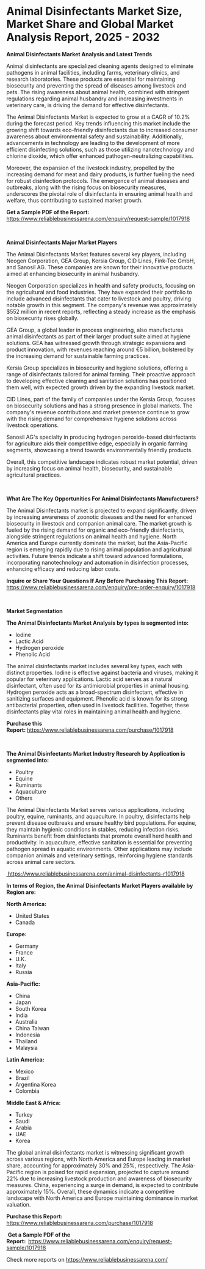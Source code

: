 <p><h1>Animal Disinfectants Market Size, Market Share and Global Market Analysis Report, 2025 - 2032</h1></p><p><strong>Animal Disinfectants Market Analysis and Latest Trends</strong></p>
<p><p>Animal disinfectants are specialized cleaning agents designed to eliminate pathogens in animal facilities, including farms, veterinary clinics, and research laboratories. These products are essential for maintaining biosecurity and preventing the spread of diseases among livestock and pets. The rising awareness about animal health, combined with stringent regulations regarding animal husbandry and increasing investments in veterinary care, is driving the demand for effective disinfectants.</p><p>The Animal Disinfectants Market is expected to grow at a CAGR of 10.2% during the forecast period. Key trends influencing this market include the growing shift towards eco-friendly disinfectants due to increased consumer awareness about environmental safety and sustainability. Additionally, advancements in technology are leading to the development of more efficient disinfecting solutions, such as those utilizing nanotechnology and chlorine dioxide, which offer enhanced pathogen-neutralizing capabilities.</p><p>Moreover, the expansion of the livestock industry, propelled by the increasing demand for meat and dairy products, is further fueling the need for robust disinfection protocols. The emergence of animal diseases and outbreaks, along with the rising focus on biosecurity measures, underscores the pivotal role of disinfectants in ensuring animal health and welfare, thus contributing to sustained market growth.</p></p>
<p><strong>Get a Sample PDF of the Report:&nbsp;</strong> <a href="https://www.reliablebusinessarena.com/enquiry/request-sample/1017918?utm_campaign=2928&utm_medium=2&utm_source=Github&utm_content=ia&utm_term=05042025&utm_id=animal-disinfectants">https://www.reliablebusinessarena.com/enquiry/request-sample/1017918</a></p>
<p>&nbsp;</p>
<p><strong>Animal Disinfectants Major Market Players</strong></p>
<p><p>The Animal Disinfectants Market features several key players, including Neogen Corporation, GEA Group, Kersia Group, CID Lines, Fink-Tec GmbH, and Sanosil AG. These companies are known for their innovative products aimed at enhancing biosecurity in animal husbandry.</p><p>Neogen Corporation specializes in health and safety products, focusing on the agricultural and food industries. They have expanded their portfolio to include advanced disinfectants that cater to livestock and poultry, driving notable growth in this segment. The company's revenue was approximately $552 million in recent reports, reflecting a steady increase as the emphasis on biosecurity rises globally.</p><p>GEA Group, a global leader in process engineering, also manufactures animal disinfectants as part of their larger product suite aimed at hygiene solutions. GEA has witnessed growth through strategic expansions and product innovation, with revenues reaching around €5 billion, bolstered by the increasing demand for sustainable farming practices.</p><p>Kersia Group specializes in biosecurity and hygiene solutions, offering a range of disinfectants tailored for animal farming. Their proactive approach to developing effective cleaning and sanitation solutions has positioned them well, with expected growth driven by the expanding livestock market.</p><p>CID Lines, part of the family of companies under the Kersia Group, focuses on biosecurity solutions and has a strong presence in global markets. The company's revenue contributions and market presence continue to grow with the rising demand for comprehensive hygiene solutions across livestock operations.</p><p>Sanosil AG's specialty in producing hydrogen peroxide-based disinfectants for agriculture aids their competitive edge, especially in organic farming segments, showcasing a trend towards environmentally friendly products.</p><p>Overall, this competitive landscape indicates robust market potential, driven by increasing focus on animal health, biosecurity, and sustainable agricultural practices.</p></p>
<p>&nbsp;</p>
<p><strong>What Are The Key Opportunities For Animal Disinfectants Manufacturers?</strong></p>
<p><p>The Animal Disinfectants market is projected to expand significantly, driven by increasing awareness of zoonotic diseases and the need for enhanced biosecurity in livestock and companion animal care. The market growth is fueled by the rising demand for organic and eco-friendly disinfectants, alongside stringent regulations on animal health and hygiene. North America and Europe currently dominate the market, but the Asia-Pacific region is emerging rapidly due to rising animal population and agricultural activities. Future trends indicate a shift toward advanced formulations, incorporating nanotechnology and automation in disinfection processes, enhancing efficacy and reducing labor costs.</p></p>
<p><strong>Inquire or Share Your Questions If Any Before Purchasing This Report:</strong> <a href="https://www.reliablebusinessarena.com/enquiry/pre-order-enquiry/1017918?utm_campaign=2928&utm_medium=2&utm_source=Github&utm_content=ia&utm_term=05042025&utm_id=animal-disinfectants">https://www.reliablebusinessarena.com/enquiry/pre-order-enquiry/1017918</a></p>
<p>&nbsp;</p>
<p><strong>Market Segmentation</strong></p>
<p><strong>The Animal Disinfectants Market Analysis by types is segmented into:</strong></p>
<p><ul><li>Iodine</li><li>Lactic Acid</li><li>Hydrogen peroxide</li><li>Phenolic Acid</li></ul></p>
<p><p>The animal disinfectants market includes several key types, each with distinct properties. Iodine is effective against bacteria and viruses, making it popular for veterinary applications. Lactic acid serves as a natural disinfectant, often used for its antimicrobial properties in animal housing. Hydrogen peroxide acts as a broad-spectrum disinfectant, effective in sanitizing surfaces and equipment. Phenolic acid is known for its strong antibacterial properties, often used in livestock facilities. Together, these disinfectants play vital roles in maintaining animal health and hygiene.</p></p>
<p><strong>Purchase this Report:&nbsp;</strong><a href="https://www.reliablebusinessarena.com/purchase/1017918?utm_campaign=2928&utm_medium=2&utm_source=Github&utm_content=ia&utm_term=05042025&utm_id=animal-disinfectants">https://www.reliablebusinessarena.com/purchase/1017918</a></p>
<p>&nbsp;</p>
<p><strong>The Animal Disinfectants Market Industry Research by Application is segmented into:</strong></p>
<p><ul><li>Poultry</li><li>Equine</li><li>Ruminants</li><li>Aquaculture</li><li>Others</li></ul></p>
<p><p>The Animal Disinfectants Market serves various applications, including poultry, equine, ruminants, and aquaculture. In poultry, disinfectants help prevent disease outbreaks and ensure healthy bird populations. For equine, they maintain hygienic conditions in stables, reducing infection risks. Ruminants benefit from disinfectants that promote overall herd health and productivity. In aquaculture, effective sanitation is essential for preventing pathogen spread in aquatic environments. Other applications may include companion animals and veterinary settings, reinforcing hygiene standards across animal care sectors.</p></p>
<p><a href="https://www.reliablebusinessarena.com/animal-disinfectants-r1017918?utm_campaign=2928&utm_medium=2&utm_source=Github&utm_content=ia&utm_term=05042025&utm_id=animal-disinfectants">&nbsp;https://www.reliablebusinessarena.com/animal-disinfectants-r1017918</a></p>
<p><strong>In terms of Region, the Animal Disinfectants Market Players available by Region are:</strong></p>
<p>
    <p> <strong> North America: </strong>
        <ul>
            <li>United States</li>
            <li>Canada</li>
        </ul>
        </p> 
    <p> <strong> Europe: </strong>
        <ul>
            <li>Germany</li>
            <li>France</li>
            <li>U.K.</li>
            <li>Italy</li>
            <li>Russia</li>
        </ul>
        </p> 
    <p> <strong> Asia-Pacific: </strong>
        <ul>
            <li>China</li>
            <li>Japan</li>
            <li>South Korea</li>
            <li>India</li>
            <li>Australia</li>
            <li>China Taiwan</li>
            <li>Indonesia</li>
            <li>Thailand</li>
            <li>Malaysia</li>
        </ul>
        </p> 
    <p> <strong> Latin America: </strong>
        <ul>
            <li>Mexico</li>
            <li>Brazil</li>
            <li>Argentina Korea</li>
            <li>Colombia</li>
        </ul>
        </p> 
    <p> <strong> Middle East & Africa: </strong>
        <ul>
            <li>Turkey</li>
            <li>Saudi</li>
            <li>Arabia</li>
            <li>UAE</li>
            <li>Korea</li>
        </ul>
    </p>
    </p>
<p><p>The global animal disinfectants market is witnessing significant growth across various regions, with North America and Europe leading in market share, accounting for approximately 30% and 25%, respectively. The Asia-Pacific region is poised for rapid expansion, projected to capture around 22% due to increasing livestock production and awareness of biosecurity measures. China, experiencing a surge in demand, is expected to contribute approximately 15%. Overall, these dynamics indicate a competitive landscape with North America and Europe maintaining dominance in market valuation.</p></p>
<p><strong>Purchase this Report: </strong><a href="https://www.reliablebusinessarena.com/purchase/1017918?utm_campaign=2928&utm_medium=2&utm_source=Github&utm_content=ia&utm_term=05042025&utm_id=animal-disinfectants">https://www.reliablebusinessarena.com/purchase/1017918</a></p>
<p>&nbsp;<strong>Get a Sample PDF of the Report:&nbsp;&nbsp;</strong><a href="https://www.reliablebusinessarena.com/enquiry/request-sample/1017918?utm_campaign=2928&utm_medium=2&utm_source=Github&utm_content=ia&utm_term=05042025&utm_id=animal-disinfectants">https://www.reliablebusinessarena.com/enquiry/request-sample/1017918</a></p>
<p><strong></strong></p>
<p>Check more reports on <a href="https://www.reliablebusinessarena.com/?utm_campaign=2928&utm_medium=2&utm_source=Github&utm_content=ia&utm_term=05042025&utm_id=animal-disinfectants">https://www.reliablebusinessarena.com/</a></p>